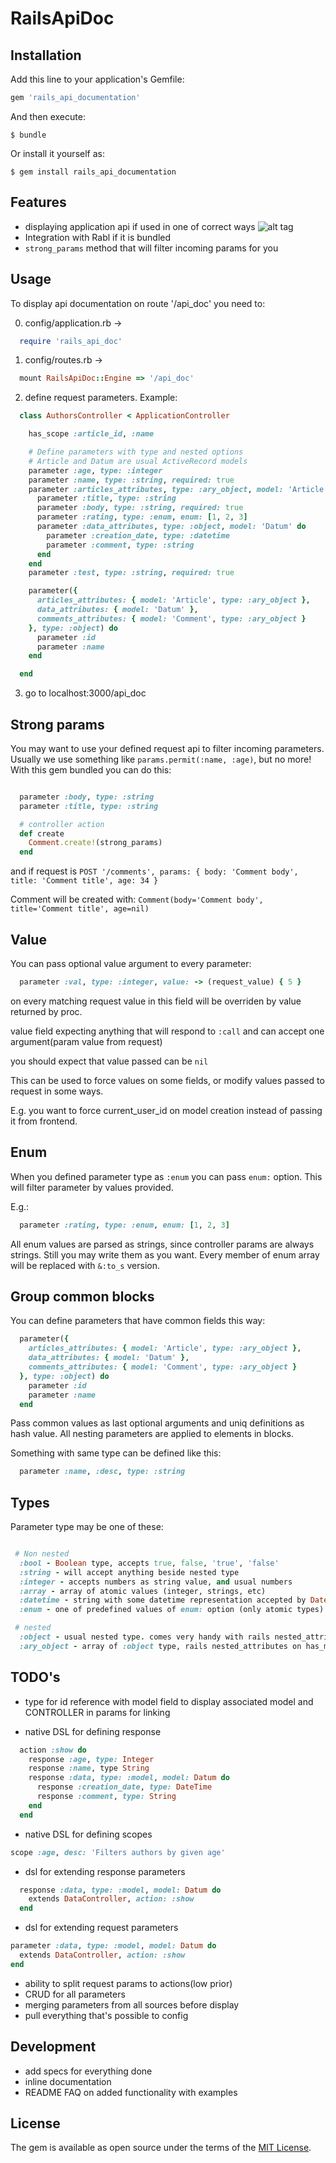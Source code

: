 
# RailsApiDoc

## Installation

Add this line to your application's Gemfile:

```ruby
gem 'rails_api_documentation'
```

And then execute:

    $ bundle

Or install it yourself as:

    $ gem install rails_api_documentation

## Features

+ displaying application api if used in one of correct ways
  ![alt tag](https://raw.githubusercontent.com/vshaveyko/rails_api_doc/master/preview.png)
+ Integration with Rabl if it is bundled
+ ```strong_params``` method that will filter incoming params for you

## Usage

To display api documentation on route '/api_doc' you need to:

0. config/application.rb ->
```ruby
  require 'rails_api_doc'
```
1. config/routes.rb ->
  ```ruby
    mount RailsApiDoc::Engine => '/api_doc'
  ```

2. define request parameters. Example:
  ```ruby
    class AuthorsController < ApplicationController

      has_scope :article_id, :name

      # Define parameters with type and nested options
      # Article and Datum are usual ActiveRecord models
      parameter :age, type: :integer
      parameter :name, type: :string, required: true
      parameter :articles_attributes, type: :ary_object, model: 'Article' do
        parameter :title, type: :string
        parameter :body, type: :string, required: true
        parameter :rating, type: :enum, enum: [1, 2, 3]
        parameter :data_attributes, type: :object, model: 'Datum' do
          parameter :creation_date, type: :datetime
          parameter :comment, type: :string
        end
      end
      parameter :test, type: :string, required: true

      parameter({
        articles_attributes: { model: 'Article', type: :ary_object },
        data_attributes: { model: 'Datum' },
        comments_attributes: { model: 'Comment', type: :ary_object }
      }, type: :object) do
        parameter :id
        parameter :name
      end

    end
  ```
3. go to localhost:3000/api_doc

## Strong params

  You may want to use your defined request api to filter incoming parameters.
  Usually we use something like `params.permit(:name, :age)`, but no more!
  With this gem bundled you can do this:

  ```ruby

    parameter :body, type: :string
    parameter :title, type: :string

    # controller action
    def create
      Comment.create!(strong_params)
    end

  ```

  and if request is `POST '/comments', params: { body: 'Comment body', title: 'Comment title', age: 34 }`

  Comment will be created with: `Comment(body='Comment body', title='Comment title', age=nil)`

## Value

  You can pass optional value argument to every parameter:

  ```ruby
    parameter :val, type: :integer, value: -> (request_value) { 5 }
  ```

  on every matching request value in this field will be overriden by value returned by proc.

  value field expecting anything that will respond to `:call` and can accept one argument(param value from request)

  you should expect that value passed can be `nil`

  This can be used to force values on some fields, or modify values passed to request in some ways.

  E.g. you want to force current_user_id on model creation instead of passing it from frontend.

## Enum

  When you defined parameter type as `:enum` you can pass `enum:` option. This will filter parameter by values provided.

  E.g.:

  ```ruby
    parameter :rating, type: :enum, enum: [1, 2, 3]
  ```

  All enum values are parsed as strings, since controller params are always strings. Still you may write them as you want. Every member of enum array will be replaced with `&:to_s` version.

## Group common blocks

  You can define parameters that have common fields this way:

  ```ruby
    parameter({
      articles_attributes: { model: 'Article', type: :ary_object },
      data_attributes: { model: 'Datum' },
      comments_attributes: { model: 'Comment', type: :ary_object }
    }, type: :object) do
      parameter :id
      parameter :name
    end
  ```

  Pass common values as last optional arguments and uniq definitions as hash value.
  All nesting parameters are applied to elements in blocks.

  Something with same type can be defined like this:

  ```ruby
    parameter :name, :desc, type: :string
  ```

## Types

  Parameter type may be one of these:

  ```ruby

   # Non nested
    :bool - Boolean type, accepts true, false, 'true', 'false'
    :string - will accept anything beside nested type
    :integer - accepts numbers as string value, and usual numbers
    :array - array of atomic values (integer, strings, etc)
    :datetime - string with some datetime representation accepted by DateTime.parse
    :enum - one of predefined values of enum: option (only atomic types)

   # nested
    :object - usual nested type. comes very handy with rails nested_attributes feature
    :ary_object - array of :object type, rails nested_attributes on has_many

  ```

## TODO's
+ type for id reference with model field to display associated model and CONTROLLER in params for linking

+ native DSL for defining response
```ruby
  action :show do
    response :age, type: Integer
    response :name, type String
    response :data, type: :model, model: Datum do
      response :creation_date, type: DateTime
      response :comment, type: String
    end
  end
```
+ native DSL for defining scopes
```ruby
scope :age, desc: 'Filters authors by given age'
```
+ dsl for extending response parameters
```ruby
  response :data, type: :model, model: Datum do
    extends DataController, action: :show
  end
```
+ dsl for extending request parameters
```ruby
parameter :data, type: :model, model: Datum do
  extends DataController, action: :show
end
```
+ ability to split request params to actions(low prior)
+ CRUD for all parameters
+ merging parameters from all sources before display
+ pull everything that's possible to config

## Development

+ add specs for everything done
+ inline documentation
+ README FAQ on added functionality with examples

## License

The gem is available as open source under the terms of the [MIT License](http://opensource.org/licenses/MIT).
